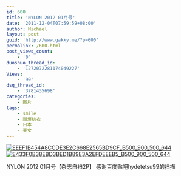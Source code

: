 ```yaml
---
id: 600
title: 'NYLON 2012 01月号'
date: '2011-12-04T07:59:59+08:00'
author: Michael
layout: post
guid: 'http://www.gakky.me/?p=600'
permalink: /600.html
post_views_count:
    - '0'
duoshuo_thread_id:
    - '1272072281174049227'
Views:
    - '90'
dsq_thread_id:
    - '3781435698'
categories:
    - 图片
tags:
    - smile
    - 新垣结衣
    - 日本
    - 美女
---
```


[![EEEF1B454A8CCDE3E2C668E2565BD9CF_B500_900_500_644](http://www.yui-aragaki.org/wp-content/uploads/img/EEEF1B454A8CCDE3E2C668E2565BD9CF_B500_900_500_644.jpeg)](http://www.yui-aragaki.org/wp-content/uploads/img/EEEF1B454A8CCDE3E2C668E2565BD9CF_B1280_1280_794_1023.jpeg) [![E433F0B38EBD3BED1B89E3A2EFDEEEB5_B500_900_500_644](http://www.yui-aragaki.org/wp-content/uploads/img/E433F0B38EBD3BED1B89E3A2EFDEEEB5_B500_900_500_644.jpeg)](http://www.yui-aragaki.org/wp-content/uploads/img/E433F0B38EBD3BED1B89E3A2EFDEEEB5_B1280_1280_794_1024.jpeg)

 NYLON 2012 01月号【杂志自扫2P】 感谢百度贴吧hydetetsu99的扫描